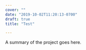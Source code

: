 ```yaml
---
cover: ""
date: "2019-10-02T11:20:13-0700"
draft: true
title: "Test"

---
```


A summary of the project goes here.
